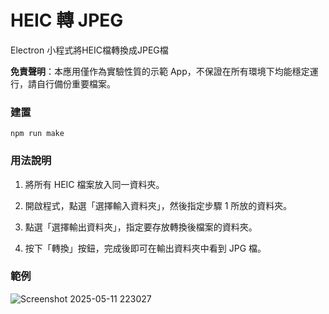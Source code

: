 # HEIC 轉 JPEG

Electron 小程式將HEIC檔轉換成JPEG檔

**免責聲明**：本應用僅作為實驗性質的示範 App，不保證在所有環境下均能穩定運行，請自行備份重要檔案。

### 建置
```
npm run make
```

### 用法說明

1. 將所有 HEIC 檔案放入同一資料夾。

2. 開啟程式，點選「選擇輸入資料夾」，然後指定步驟 1 所放的資料夾。

3. 點選「選擇輸出資料夾」，指定要存放轉換後檔案的資料夾。

4. 按下「轉換」按鈕，完成後即可在輸出資料夾中看到 JPG 檔。

### 範例

![Screenshot 2025-05-11 223027](https://github.com/user-attachments/assets/b36d7df6-8525-46e0-ad4a-635122b01871)
